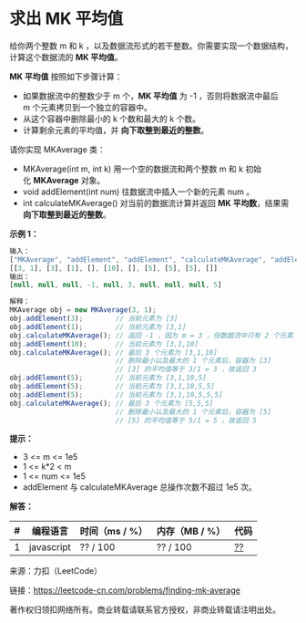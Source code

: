 # 求出 MK 平均值

给你两个整数 m 和 k ，以及数据流形式的若干整数。你需要实现一个数据结构，计算这个数据流的 **MK 平均值**。

**MK 平均值** 按照如下步骤计算：

- 如果数据流中的整数少于 m 个，**MK 平均值** 为 -1 ，否则将数据流中最后 m 个元素拷贝到一个独立的容器中。
- 从这个容器中删除最小的 k 个数和最大的 k 个数。
- 计算剩余元素的平均值，并 **向下取整到最近的整数**。

请你实现 MKAverage 类：

- MKAverage(int m, int k) 用一个空的数据流和两个整数 m 和 k 初始化 **MKAverage** 对象。
- void addElement(int num) 往数据流中插入一个新的元素 num 。
- int calculateMKAverage() 对当前的数据流计算并返回 **MK 平均数**，结果需 **向下取整到最近的整数**。

**示例 1：**

``` javascript
输入：
["MKAverage", "addElement", "addElement", "calculateMKAverage", "addElement", "calculateMKAverage", "addElement", "addElement", "addElement", "calculateMKAverage"]
[[3, 1], [3], [1], [], [10], [], [5], [5], [5], []]
输出：
[null, null, null, -1, null, 3, null, null, null, 5]

解释：
MKAverage obj = new MKAverage(3, 1); 
obj.addElement(3);        // 当前元素为 [3]
obj.addElement(1);        // 当前元素为 [3,1]
obj.calculateMKAverage(); // 返回 -1 ，因为 m = 3 ，但数据流中只有 2 个元素
obj.addElement(10);       // 当前元素为 [3,1,10]
obj.calculateMKAverage(); // 最后 3 个元素为 [3,1,10]
                          // 删除最小以及最大的 1 个元素后，容器为 [3]
                          // [3] 的平均值等于 3/1 = 3 ，故返回 3
obj.addElement(5);        // 当前元素为 [3,1,10,5]
obj.addElement(5);        // 当前元素为 [3,1,10,5,5]
obj.addElement(5);        // 当前元素为 [3,1,10,5,5,5]
obj.calculateMKAverage(); // 最后 3 个元素为 [5,5,5]
                          // 删除最小以及最大的 1 个元素后，容器为 [5]
                          // [5] 的平均值等于 5/1 = 5 ，故返回 5
```

**提示：**

- 3 <= m <= 1e5
- 1 <= k*2 < m
- 1 <= num <= 1e5
- addElement 与 calculateMKAverage 总操作次数不超过 1e5 次。

**解答：**

**#**|**编程语言**|**时间（ms / %）**|**内存（MB / %）**|**代码**
--|--|--|--|--
1|javascript|?? / 100|?? / 100|[??](./javascript/ac_v1.js)

来源：力扣（LeetCode）

链接：https://leetcode-cn.com/problems/finding-mk-average

著作权归领扣网络所有。商业转载请联系官方授权，非商业转载请注明出处。
